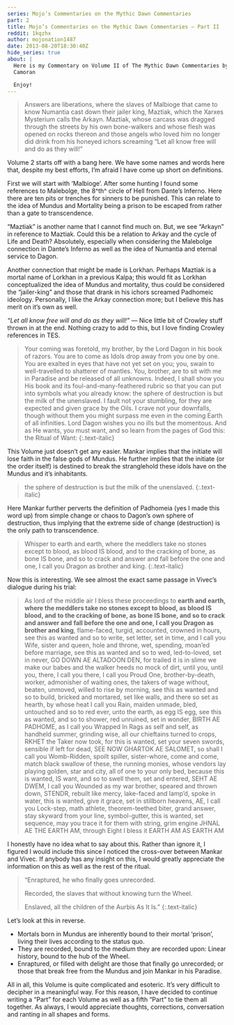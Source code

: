 ```yaml
---
series: Mojo’s Commentaries on the Mythic Dawn Commentaries
part: 2
title: Mojo’s Commentaries on the Mythic Dawn Commentaries — Part II
reddit: 1kqzhx
author: mojonation1487
date: 2013-08-20T18:30:40Z
hide_series: true
about: |
  Here is my Commentary on Volume II of The Mythic Dawn Commentaries by Mankar
  Camoran

  Enjoy!
---
```


> Answers are liberations, where the slaves of Malbioge that came to know
> Numantia cast down their jailer king, Maztiak, which the Xarxes Mysterium
> calls the Arkayn. Maztiak, whose carcass was dragged through the streets by
> his own bone-walkers and whose flesh was opened on rocks thereon and those
> angels who loved him no longer did drink from his honeyed ichors screaming
> “Let all know free will and do as they will!”

Volume 2 starts off with a bang here. We have some names and words here that,
despite my best efforts, I’m afraid I have come up short on definitions.

First we will start with ‘Malbioge’. After some hunting I found some references
to Malebolge, the 8^th^ circle of Hell from Dante’s Inferno. Here there are ten
pits or trenches for sinners to be punished. This can relate to the idea of
Mundus and Mortality being a prison to be escaped from rather than a gate to
transcendence.

“Maztiak” is another name that I cannot find much on. But, we see “Arkayn” in
reference to Maztiak. Could this be a relation to Arkay and the cycle of Life
and Death? Absolutely, especially when considering the Malebolge connection in
Dante’s Inferno as well as the idea of Numantia and eternal service to Dagon.

Another connection that might be made is Lorkhan. Perhaps Maztiak is a mortal
name of Lorkhan in a previous Kalpa; this would fit as Lorkhan conceptualized
the idea of Mundus and mortality, thus could be considered the “jailer-king” and
those that drank in his ichors screamed Padhomeic ideology. Personally, I like
the Arkay connection more; but I believe this has merit on it’s own as well.

_“Let all know free will and do as they will!”_ — Nice little bit of Crowley
stuff thrown in at the end. Nothing crazy to add to this, but I love finding
Crowley references in TES.

> Your coming was foretold, my brother, by the Lord Dagon in his book of
> razors. You are to come as Idols drop away from you one by one. You are
> exalted in eyes that have not yet set on you; you, swain to well-travelled to
> shatterer of mantles. You, brother, are to sit with me in Paradise and be
> released of all unknowns. Indeed, I shall show you His book and its
> foul-and-many-feathered rubric so that you can put into symbols what you
> already know: the sphere of destruction is but the milk of the unenslaved. I
> fault not your stumbling, for they are expected and given grace by the Oils. I
> crave not your downfalls, though without them you might surpass me even in the
> coming Earth of all infinities. Lord Dagon wishes you no ills but the
> momentous. And as He wants, you must want, and so learn from the pages of God
> this: the Ritual of Want:
{:.text-italic}

This Volume just doesn’t get any easier. Mankar implies that the initiate will
lose faith in the false gods of Mundus. He further implies that the initiate (or
the order itself) is destined to break the stranglehold these idols have on the
Mundus and it’s inhabitants.

> the sphere of destruction is but the milk of the unenslaved.
{:.text-italic}

Here Mankar further perverts the definition of Padhomeia (yes I made this word
up) from simple change or chaos to Dagon’s own sphere of destruction, thus
implying that the extreme side of change (destruction) is the only path to
transcendence.

> Whisper to earth and earth, where the meddlers take no stones except to blood,
> as blood IS blood, and to the cracking of bone, as bone IS bone, and so to
> crack and answer and fall before the one and one, I call you Dragon as brother
> and king.
{:.text-italic}

Now this is interesting. We see almost the exact same passage in Vivec’s
dialogue during his trial:

> As lord of the middle air I bless these proceedings to **earth and earth,**
> **where the meddlers take no stones except to blood, as blood IS blood, and**
> **to the cracking of bone, as bone IS bone, and so to crack and answer and**
> **fall before the one and one, I call you Dragon as brother and king**,
> flame-faced, turgid, accounted, crowned in hours, see this as wanted and so to
> write, set letter, set in time, and I call you Wife, sister and queen, hole
> and throne, wet, spending, moan’ed before marriage, see this as wanted and so
> to wed, led-to-loved, set in never, GO DOWN AE ALTADOON DEN, for trailed it is
> in slime we make our babes and the walker heeds no mock of dirt, until you,
> until you, there, I call you there, I call you Proud One, brother-by-death,
> worker, admonisher of waiting ones, the takers of wage without, beaten,
> unmoved, willed to rise by morning, see this as wanted and so to build,
> bricked and mortared, set like walls, and there so set as hearth, by whose
> heat I call you Rain, maiden unmade, bled, untouched and so to red ever, unto
> the earth, as egg IS egg, see this as wanted, and so to shower, red unruined,
> set in wonder, BIRTH AE PADHOME, as I call you Wrapped In Rags as self and
> self, as handheld summer, grinding wise, all our chieftains turned to crops,
> RKHET the Taker now took, for this is wanted, set your seven swords, sensible
> if left for dead, SEE NOW GHARTOK AE SALOMET, so shall I call you Womb-Ridden,
> spoilt spiller, sister-whore, come and come, match black swallow of these, the
> running monies, whose vendors lay playing golden, star and city, all of one to
> your only bed, because this is wanted, IS want, and so to swell them, set and
> entered, SEHT AE DWEM, I call you Wounded as my war brother, speared and
> thrown down, STENDR, rebuilt like mercy, lake-faced and lamp’d, spoke in
> water, this is wanted, give it grace, set in stillborn heavens, AE, I call you
> Lock-step, math athlete, theorem-teethed biter, grand answer, stay skyward
> from your line, symbol-gutter, this is wanted, set sequence, may you trace it
> for them with string, grim engine JHNAL AE THE EARTH AM, through Eight I bless
> it EARTH AM AS EARTH AM

I honestly have no idea what to say about this. Rather than ignore it, I figured
I would include this since I noticed the cross-over between Mankar and Vivec. If
anybody has any insight on this, I would greatly appreciate the information on
this as well as the rest of the ritual.

> “Enraptured, he who finally goes unrecorded.
>
> Recorded, the slaves that without knowing turn the Wheel.
>
> Enslaved, all the children of the Aurbis As It Is.”
{:.text-italic}

Let’s look at this in reverse.

- Mortals born in Mundus are inherently bound to their mortal ‘prison’, living
  their lives according to the status quo.
- They are recorded, bound to the medium they are recorded upon: Linear history,
  bound to the hub of the Wheel.
- Enraptured, or filled with delight are those that finally go unrecorded; or
  those that break free from the Mundus and join Mankar in his Paradise.

All in all, this Volume is quite complicated and esoteric. It’s very difficult
to decipher in a meaningful way. For this reason, I have decided to continue
writing a “Part” for each Volume as well as a fifth “Part” to tie them all
together. As always, I would appreciate thoughts, corrections, conversation and
ranting in all shapes and forms.
